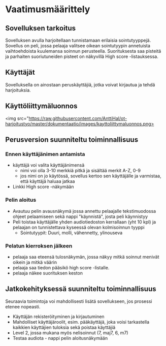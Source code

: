 # Vaatimusmäärittely

## Sovelluksen tarkoitus

Sovelluksen avulla harjoitellaan tunnistamaan erilaisia sointutyyppejä. Sovellus on peli, jossa pelaaja valitsee oikean sointutyypin annetuista vaihtoehdoista kuulemansa soinnun perusteella. Suorituksesta saa pisteitä ja parhaiten suoriutuneiden pisteet on näkyvillä High score -listauksessa.

## Käyttäjät

Sovelluksella on ainostaan peruskäyttäjiä, jotka voivat kirjautua ja tehdä harjoituksia.

## Käyttöliittymäluonnos

<img src="https://raw.githubusercontent.com/AnttiHal/ot-harjoitustyo/master/dokumentaatio/images/kayttoliittymaluonnos.png>
          

## Perusversion suunniteltu toiminnallisuus
### Ennen käyttäjänimen antamista
- käyttäjä voi valita käyttäjänimensä
  - nimi voi olla 3-10 merkkiä pitkä ja sisältää merkit A-Z, 0-9
  - jos nimi on jo käytössä, sovellus kertoo sen käyttäjälle ja varmistaa, että käyttäjä haluaa jatkaa
- Linkki High score -näkymään

### Pelin aloitus
- Avautuu pelin avausnäkymä jossa annettu pelaajalle tekstimuodossa ohjeet pelaamiseen sekä nappi "käynnistä", josta peli käynnistyy
- Peli toistaa käyttäjälle yhden audiotiedoston kerrallaan (yht 10 kpl) ja pelaajan on tunnistettava kyseessä olevan kolmisoinnun tyyppi
  - Sointutyypit: Duuri, molli, vähennetty, ylinouseva 
  
### Pelatun kierroksen jälkeen

- pelaaja saa eteensä tulosnäkymän, jossa näkyy mitkä soinnut menivät oikein ja mitkä väärin
- pelaaja saa tiedon pääsikö high score -listalle.
- pelaaja näkee suorituksen keston
 

## Jatkokehityksessä suunniteltu toiminnallisuus

Seuraavia toimintoja voi mahdollisesti lisätä sovellukseen, jos prosessi etenee nopeasti.
- Käyttäjän rekisteröityminen ja kirjautuminen
- Mahdolliset käyttäjäroolit, esim. pääkäyttäjä, joka voisi tarkastella kaikkien käyttäjien tuloksia sekä poistaa käyttäjiä
- Level 2, jossa mukana myös nelisoinnut (7, maj7, 6, m7)
- Testaa audiota - nappi pelin aloitusnäkymään


